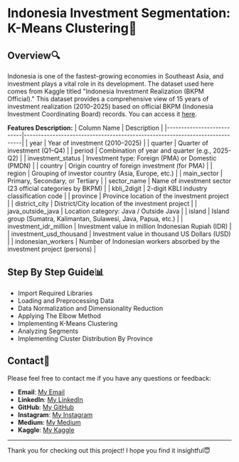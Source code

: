 # Indonesia Investment Segmentation: K-Means Clustering🎡

## Overview🔍
Indonesia is one of the fastest-growing economies in Southeast Asia, and investment plays a vital role in its development. The dataset used here comes from Kaggle titled "Indonesia Investment Realization (BKPM Official)." This dataset provides a comprehensive view of 15 years of investment realization (2010–2025) based on official BKPM (Indonesia Investment Coordinating Board) records. You can access it [here](https://www.kaggle.com/datasets/muhammadshefingani/and-x1f1ee-and-x1f1e9-indonesia-investment-2010-2025/data).

**Features Description:**
| Column Name              | Description                                                                 |
|---------------------------|-----------------------------------------------------------------------------|
| year                      | Year of investment (2010–2025)                                              |
| quarter                   | Quarter of investment (Q1–Q4)                                               |
| period                    | Combination of year and quarter (e.g., 2025-Q2)                             |
| investment_status          | Investment type: Foreign (PMA) or Domestic (PMDN)                          |
| country                   | Origin country of foreign investment (for PMA)                              |
| region                    | Grouping of investor country (Asia, Europe, etc.)                           |
| main_sector               | Primary, Secondary, or Tertiary                                             |
| sector_name               | Name of investment sector (23 official categories by BKPM)                  |
| kbli_2digit               | 2-digit KBLI industry classification code                                   |
| province                  | Province location of the investment project                                 |
| district_city             | District/City location of the investment project                            |
| java_outside_java          | Location category: Java / Outside Java                                      |
| island                    | Island group (Sumatra, Kalimantan, Sulawesi, Java, Papua, etc.)             |
| investment_idr_million    | Investment value in million Indonesian Rupiah (IDR)                         |
| investment_usd_thousand   | Investment value in thousand US Dollars (USD)                               |
| indonesian_workers        | Number of Indonesian workers absorbed by the investment project (persons)   |

## Step By Step Guide📊
- Import Required Libraries
- Loading and Preprocessing Data
- Data Normalization and Dimensionality Reduction
- Applying The Elbow Method
- Implementing K-Means Clustering
- Analyzing Segments
- Implementing Cluster Distribution By Province

## Contact📲
Please feel free to contact me if you have any questions or feedback:
- **Email**: [My Email](muhamadsalimalwan10@gmail.com)
- **LinkedIn**: [My LinkedIn](https://www.linkedin.com/in/muhamad-salim-alwan/)
- **GitHub**: [My GitHub](https://github.com/salim23-png)
- **Instagram**: [My Instagram](https://www.instagram.com/salim.cloud)
- **Medium**: [My Medium](https://medium.com/@muhamadsalimalwan10)
- **Kaggle**: [My Kaggle](https://www.kaggle.com/muhamadsalimalwan)

---

Thank you for checking out this project! I hope you find it insightful😇
